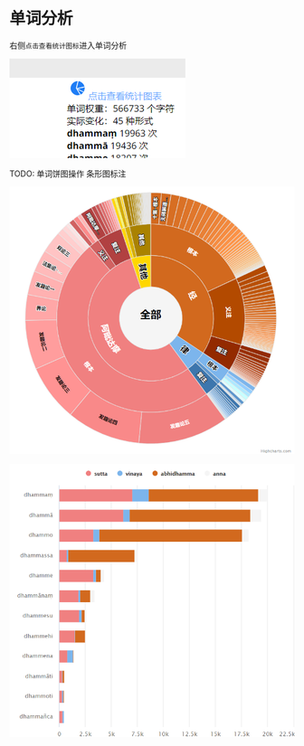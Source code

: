 # 单词分析

右侧`点击查看统计图标`进入单词分析

![单词分析](analysis1.png)

TODO: 单词饼图操作 条形图标注

![单词分布](analysis2.png)



![单词分布条形图](analysis3.png)
